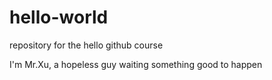 # hello-world
repository for the hello github course

I'm Mr.Xu, a hopeless guy waiting something good to happen

